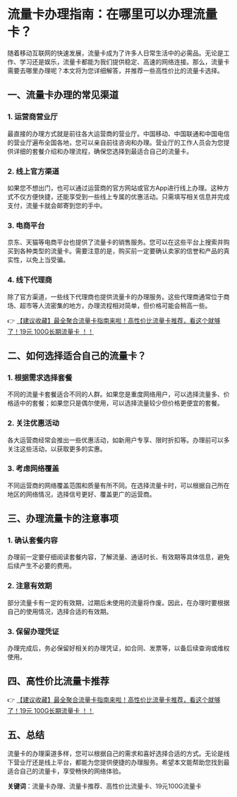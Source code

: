 # 流量卡办理指南：在哪里可以办理流量卡？

随着移动互联网的快速发展，流量卡成为了许多人日常生活中的必需品。无论是工作、学习还是娱乐，流量卡都能为我们提供稳定、高速的网络连接。那么，流量卡需要去哪里办理呢？本文将为您详细解答，并推荐一些高性价比的流量卡选择。

## 一、流量卡办理的常见渠道

### 1. 运营商营业厅
最直接的办理方式就是前往各大运营商的营业厅。中国移动、中国联通和中国电信的营业厅遍布全国各地，您可以亲自前往咨询和办理。营业厅的工作人员会为您提供详细的套餐介绍和办理流程，确保您选择到最适合自己的流量卡。

### 2. 线上官方渠道
如果您不想出门，也可以通过运营商的官方网站或官方App进行线上办理。这种方式不仅方便快捷，还能享受到一些线上专属的优惠活动。只需填写相关信息并完成支付，流量卡就会邮寄到您的手中。

### 3. 电商平台
京东、天猫等电商平台也提供了流量卡的销售服务。您可以在这些平台上搜索并购买到各种类型的流量卡。需要注意的是，购买前一定要确认卖家的信誉和产品的真实性，以免上当受骗。

### 4. 线下代理商
除了官方渠道，一些线下代理商也提供流量卡的办理服务。这些代理商通常位于商场、超市等人流密集的地方，办理流程相对简单，但价格可能会稍高一些。

👉 [【建议收藏】最全聚合流量卡指南来啦！高性价比流量卡推荐，看这个就够了！19元 100G长期流量卡 ！！](https://bit.ly/Liuliangka)

## 二、如何选择适合自己的流量卡？

### 1. 根据需求选择套餐
不同的流量卡套餐适合不同的人群。如果您是重度网络用户，可以选择流量多、价格适中的套餐；如果您只是偶尔使用，可以选择流量较少但价格更便宜的套餐。

### 2. 关注优惠活动
各大运营商经常会推出一些优惠活动，如新用户专享、限时折扣等。办理前可以多关注这些活动，以获取更多的实惠。

### 3. 考虑网络覆盖
不同运营商的网络覆盖范围和质量有所不同。在选择流量卡时，可以根据自己所在地区的网络情况，选择信号更好、覆盖更广的运营商。

## 三、办理流量卡的注意事项

### 1. 确认套餐内容
办理前一定要仔细阅读套餐内容，了解流量、通话时长、有效期等具体信息，避免后续产生不必要的费用。

### 2. 注意有效期
部分流量卡有一定的有效期，过期后未使用的流量将作废。因此，在办理时要根据自己的使用情况，选择合适的有效期。

### 3. 保留办理凭证
办理完成后，务必保留好相关的办理凭证，如合同、发票等，以备后续查询或维权使用。

## 四、高性价比流量卡推荐

👉 [【建议收藏】最全聚合流量卡指南来啦！高性价比流量卡推荐，看这个就够了！19元 100G长期流量卡 ！！](https://bit.ly/Liuliangka)

## 五、总结

流量卡的办理渠道多样，您可以根据自己的需求和喜好选择合适的方式。无论是线下营业厅还是线上平台，都能为您提供便捷的办理服务。希望本文能帮助您找到最适合自己的流量卡，享受畅快的网络体验。

**关键词**：流量卡办理、流量卡推荐、高性价比流量卡、19元100G流量卡